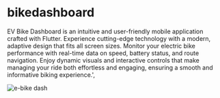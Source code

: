 # bikedashboard

EV Bike Dashboard is an intuitive and user-friendly mobile application crafted with Flutter. Experience cutting-edge technology with a modern, adaptive design that fits all screen sizes. Monitor your electric bike performance with real-time data on speed, battery status, and route navigation. Enjoy dynamic visuals and interactive controls that make managing your ride both effortless and engaging, ensuring a smooth and informative biking experience.',

![e-bike dash](https://github.com/user-attachments/assets/5fcd473e-1d3a-4bb5-85bc-98e57867d620)
